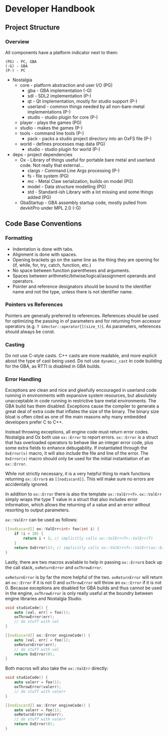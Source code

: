 # Developer Handbook

## Project Structure

### Overview

All components have a platform indicator next to them:

    (PG) - PC, GBA
    (-G) - GBA
    (P-) - PC

* Nostalgia
  * core - platform abstraction and user I/O (PG)
    * gba - GBA implementation (-G)
    * sdl - SDL2 implementation (P-)
    * qt - Qt implementation, mostly for studio support (P-)
    * userland - common things needed by all non-bare-metal implementations (P-)
    * studio - studio plugin for core (P-)
  * player - plays the games (PG)
  * studio - makes the games (P-)
  * tools - command line tools (P-)
    * pack - packs a studio project directory into an OxFS file (P-)
  * world - defines processes map data (PG)
    * studio - studio plugin for world (P-)
* deps - project dependencies
  * Ox - Library of things useful for portable bare metal and userland code. Not really that external...
    * clargs - Command Line Args processing (P-)
    * fs - file system (PG)
    * mc - Metal Claw serialization, builds on model (PG)
    * model - Data structure modelling (PG)
    * std - Standard-ish Library with a lot missing and some things added (PG)
  * GbaStartup - GBA assembly startup code, mostly pulled from devkitPro under MPL 2.0 (-G)

## Code Base Conventions

### Formatting

* Indentation is done with tabs.
* Alignment is done with spaces.
* Opening brackets go on the same line as the thing they are opening for (if,
  while, for, try, catch, function, etc.)
* No space between function parentheses and arguments.
* Spaces between arithmetic/bitwise/logical/assignment operands and operators.
* Pointer and reference designators should be bound to the identifier name and
  not the type, unless there is not identifier name.

### Pointers vs References

Pointers are generally preferred to references. References should be used for
optimizing the passing in of parameters and for returning from accessor
operators (e.g. ```T &Vector::operator[](size_t)```). As parameters, references
should always be const.

### Casting

Do not use C-style casts. C++ casts are more readable, and more explicit about
the type of cast being used. Do not use ```dynamic_cast``` in code building for the
GBA, as RTTI is disabled in GBA builds.

### Error Handling

Exceptions are clean and nice and gleefully encouraged in userland code running
in environments with expansive system resources, but absolutely unacceptable in
code running in restrictive bare metal environments. The GBA build has them
disabled. Exceptions cause the compiler to generate a great deal of extra code
that inflates the size of the binary. The binary size bloat is often cited as
one of the main reasons why many embedded developers prefer C to C++.

Instead throwing exceptions, all engine code must return error codes. Nostalgia
and Ox both use ```ox::Error``` to report errors. ```ox::Error``` is a struct
that has overloaded operators to behave like an integer error code, plus some
extra fields to enhance debugability. If instantiated through the ```OxError(x)```
macro, it will also include the file and line of the error. The ```OxError(x)```
macro should only be used for the initial instantiation of an ```ox::Error```.

While not strictly necessary, it is a very helpful thing to mark functions
returning ```ox::Error```s as ```[[nodiscard]]```. This will make sure no
errors are accidentally ignored.

In addition to ```ox::Error``` there is also the template ```ox::ValErr<T>```.
```ox::ValErr``` simply wraps the type T value in a struct that also includes
error information, which allows the returning of a value and an error without
resorting to output parameters.

```ox::ValErr``` can be used as follows:

```cpp
[[nodiscard]] ox::ValErr<int> foo(int i) {
	if (i < 10) {
		return i + 1; // implicitly calls ox::ValErr<T>::ValErr(T)
	}
	return OxError(1); // implicitly calls ox::ValErr<T>::ValErr(ox::Error)
}
```

Lastly, there are two macros available to help in passing ```ox::Error```s
back up the call stack, ```oxReturnError``` and ```oxThrowError```.

```oxReturnError``` is by far the more helpful of the two. ```oxReturnError```
will return an ```ox::Error``` if it is not 0 and ```oxThrowError``` will throw
an ```ox::Error``` if it is not 0. Because exceptions are disabled for GBA
builds and thus cannot be used in the engine, ```oxThrowError``` is  only really
useful at the boundry between engine libraries and Nostalgia Studio.

```cpp
void studioCode() {
	auto [val, err] = foo(1);
	oxThrowError(err);
	// do stuff with val
}

[[nodiscard]] ox::Error engineCode() {
	auto [val, err] = foo(1);
	oxReturnError(err);
	// do stuff with val
	return OxError(0);
}
```

Both macros will also take the ```ox::ValErr``` directly:

```cpp
void studioCode() {
	auto valerr = foo(1);
	oxThrowError(valerr);
	// do stuff with valerr
}

[[nodiscard]] ox::Error engineCode() {
	auto valerr = foo(1);
	oxReturnError(valerr);
	// do stuff with valerr
	return OxError(0);
}
```


